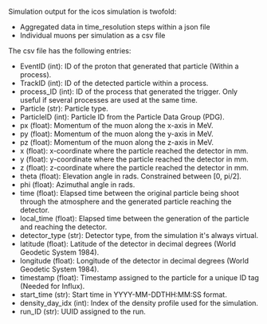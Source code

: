 Simulation output for the icos simulation is twofold:

- Aggregated data in time_resolution steps within a json file
- Individual muons per simulation as a csv file

The csv file has the following entries:

- EventID (int): ID of the proton that generated that particle (Within a process).
- TrackID (int): ID of the detected particle within a process.
- process_ID (int): ID of the process that generated the trigger. Only useful if several processes are used at the same time.
- Particle (str): Particle type.
- ParticleID (int): Particle ID from the Particle Data Group (PDG).
- px (float): Momentum of the muon along the x-axis in MeV.
- py (float): Momentum of the muon along the y-axis in MeV.
- pz (float): Momentum of the muon along the z-axis in MeV.
- x (float): x-coordinate where the particle reached the detector in mm.
- y (float): y-coordinate where the particle reached the detector in mm.
- z (float): z-coordinate where the particle reached the detector in mm.
- theta (float): Elevation angle in rads. Constrained between [0, pi/2].
- phi (float): Azimuthal angle in rads.
- time (float): Elapsed time between the original particle being shoot through the atmosphere and the generated particle reaching the detector.
- local_time (float): Elapsed time between the generation of the particle and reaching the detector.
- detector_type (str): Detector type, from the simulation it's always virtual.
- latitude (float): Latitude of the detector in decimal degrees (World Geodetic System 1984).
- longitude (float): Longitude of the detector in decimal degrees (World Geodetic System 1984).
- timestamp (float): Timestamp assigned to the particle for a unique ID tag (Needed for Influx).
- start_time (str): Start time in  YYYY-MM-DDTHH:MM:SS format.
- density_day_idx (int): Index of the density profile used for the simulation.
- run_ID (str): UUID assigned to the run.